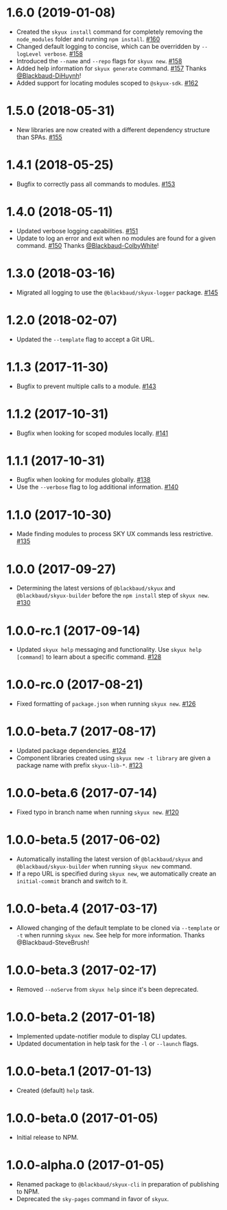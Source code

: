 # 1.6.0 (2019-01-08)

- Created the `skyux install` command for completely removing the `node_modules` folder and running `npm install`. [#160](https://github.com/blackbaud/skyux-cli/pull/160)
- Changed default logging to concise, which can be overridden by `--logLevel verbose`. [#158](https://github.com/blackbaud/skyux-cli/pull/158) 
- Introduced the `--name` and `--repo` flags for `skyux new`. [#158](https://github.com/blackbaud/skyux-cli/pull/158)
- Added help information for `skyux generate` command. [#157](https://github.com/blackbaud/skyux-cli/pull/157) Thanks [@Blackbaud-DiHuynh](https://github.com/Blackbaud-DiHuynh)!
- Added support for locating modules scoped to `@skyux-sdk`. [#162](https://github.com/blackbaud/skyux-cli/pull/162)

# 1.5.0 (2018-05-31)

- New libraries are now created with a different dependency structure than SPAs. [#155](https://github.com/blackbaud/skyux-cli/pull/155)

# 1.4.1 (2018-05-25)

- Bugfix to correctly pass all commands to modules. [#153](https://github.com/blackbaud/skyux-cli/pull/153)

# 1.4.0 (2018-05-11)

- Updated verbose logging capabilities. [#151](https://github.com/blackbaud/skyux-cli/pull/151)
- Update to log an error and exit when no modules are found for a given command. [#150](https://github.com/blackbaud/skyux-cli/pull/150) Thanks [@Blackbaud-ColbyWhite](https://github.com/Blackbaud-ColbyWhite)!

# 1.3.0 (2018-03-16)

- Migrated all logging to use the `@blackbaud/skyux-logger` package. [#145](https://github.com/blackbaud/skyux-builder/pull/145)

# 1.2.0 (2018-02-07)

- Updated the `--template` flag to accept a Git URL.

# 1.1.3 (2017-11-30)

- Bugfix to prevent multiple calls to a module. [#143](https://github.com/blackbaud/skyux-cli/pull/143)

# 1.1.2 (2017-10-31)

- Bugfix when looking for scoped modules locally. [#141](https://github.com/blackbaud/skyux-cli/pull/141)

# 1.1.1 (2017-10-31)

- Bugfix when looking for modules globally. [#138](https://github.com/blackbaud/skyux-cli/pull/138)
- Use the `--verbose` flag to log additional information. [#140](https://github.com/blackbaud/skyux-cli/pull/140)

# 1.1.0 (2017-10-30)

- Made finding modules to process SKY UX commands less restrictive. [#135](https://github.com/blackbaud/skyux-cli/pull/135)

# 1.0.0 (2017-09-27)

- Determining the latest versions of `@blackbaud/skyux` and `@blackbaud/skyux-builder` before the `npm install` step of `skyux new`. [#130](https://github.com/blackbaud/skyux-cli/pull/130)

# 1.0.0-rc.1 (2017-09-14)

- Updated `skyux help` messaging and functionality.  Use `skyux help [command]` to learn about a specific command. [#128](https://github.com/blackbaud/skyux-cli/pull/128)

# 1.0.0-rc.0 (2017-08-21)

- Fixed formatting of `package.json` when running `skyux new`. [#126](https://github.com/blackbaud/skyux-cli/pull/126)

# 1.0.0-beta.7 (2017-08-17)

- Updated package dependencies. [#124](https://github.com/blackbaud/skyux-cli/pull/124)
- Component libraries created using `skyux new -t library` are given a package name with prefix `skyux-lib-*`. [#123](https://github.com/blackbaud/skyux-cli/pull/123)

# 1.0.0-beta.6 (2017-07-14)

- Fixed typo in branch name when running `skyux new`. [#120](https://github.com/blackbaud/skyux-cli/pull/120)

# 1.0.0-beta.5 (2017-06-02)

- Automatically installing the latest version of `@blackbaud/skyux` and `@blackbaud/skyux-builder` when running `skyux new` command.
- If a repo URL is specified during `skyux new`, we automatically create an `initial-commit` branch and switch to it.

# 1.0.0-beta.4 (2017-03-17)

- Allowed changing of the default template to be cloned via `--template` or `-t` when running `skyux new`.  See help for more information.  Thanks @Blackbaud-SteveBrush!

# 1.0.0-beta.3 (2017-02-17)

- Removed `--noServe` from `skyux help` since it's been deprecated.

# 1.0.0-beta.2 (2017-01-18)

- Implemented update-notifier module to display CLI updates.
- Updated documentation in help task for the `-l` or `--launch` flags.

# 1.0.0-beta.1 (2017-01-13)

- Created (default) `help` task.

# 1.0.0-beta.0 (2017-01-05)

- Initial release to NPM.

# 1.0.0-alpha.0 (2017-01-05)

- Renamed package to `@blackbaud/skyux-cli` in preparation of publishing to NPM.
- Deprecated the `sky-pages` command in favor of `skyux`.
